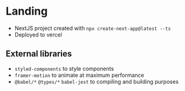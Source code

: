 # Landing
- NextJS project created with `npx create-next-app@latest --ts`
- Deployed to vercel

## External libraries
- `styled-components` to style components
- `framer-motion` to animate at maximum performance
- `@babel/*` `@types/*` `babel-jest` to compiling and building purposes
